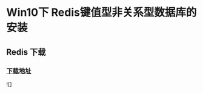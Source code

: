 # Win10下 Redis键值型非关系型数据库的安装
## Redis 下载
### [下载地址](https://github.com/MicrosoftArchive/redis/releases "https://github.com/MicrosoftArchive/redis/releases")
![]
